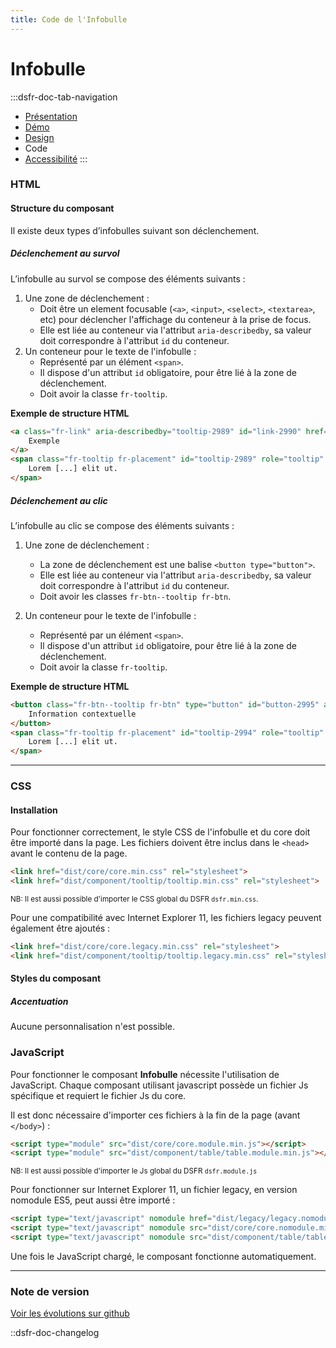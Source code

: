 ```yaml
---
title: Code de l'Infobulle
---
```

# Infobulle

:::dsfr-doc-tab-navigation
- [Présentation](../index.md)
- [Démo](../demo/index.md)
- [Design](../design/index.md)
- Code
- [Accessibilité](../accessibility/index.md)
:::

### HTML

#### Structure du composant
Il existe deux types d’infobulles suivant son déclenchement.

##### Déclenchement au survol
L’infobulle au survol se compose des éléments suivants :

1. Une zone de déclenchement :
    - Doit être un element focusable (`<a>`, `<input>`, `<select>`, `<textarea>`, etc) pour déclencher l'affichage du conteneur à la prise de focus.
    - Elle est liée au conteneur via l'attribut `aria-describedby`, sa valeur doit correspondre à l'attribut `id` du conteneur.
2. Un conteneur pour le texte de l'infobulle :
    - Représenté par un élément `<span>`.
    - Il dispose d'un attribut `id` obligatoire, pour être lié à la zone de déclenchement.
    - Doit avoir la classe `fr-tooltip`.

**Exemple de structure HTML**

```HTML
<a class="fr-link" aria-describedby="tooltip-2989" id="link-2990" href="#">
    Exemple
</a>
<span class="fr-tooltip fr-placement" id="tooltip-2989" role="tooltip" aria-hidden="true">
    Lorem [...] elit ut.
</span>
```

##### Déclenchement au clic
L’infobulle au clic se compose des éléments suivants :

1. Une zone de déclenchement :
    - La zone de déclenchement est une balise `<button type="button">`.
    - Elle est liée au conteneur via l'attribut `aria-describedby`, sa valeur doit correspondre à l'attribut `id` du conteneur.
    - Doit avoir les classes `fr-btn--tooltip fr-btn`.

2. Un conteneur pour le texte de l'infobulle :
    - Représenté par un élément `<span>`.
    - Il dispose d'un attribut `id` obligatoire, pour être lié à la zone de déclenchement.
    - Doit avoir la classe `fr-tooltip`.

**Exemple de structure HTML**

```HTML
<button class="fr-btn--tooltip fr-btn" type="button" id="button-2995" aria-describedby="tooltip-2994">
    Information contextuelle
</button>
<span class="fr-tooltip fr-placement" id="tooltip-2994" role="tooltip" aria-hidden="true">
    Lorem [...] elit ut.
</span>
```

---

### CSS

#### Installation

Pour fonctionner correctement, le style CSS de l'infobulle et du core doit être importé dans la page. Les fichiers doivent être inclus dans le `<head>` avant le contenu de la page.

```HTML
<link href="dist/core/core.min.css" rel="stylesheet">
<link href="dist/component/tooltip/tooltip.min.css" rel="stylesheet">
```

<small>NB: Il est aussi possible d'importer le CSS global du DSFR `dsfr.min.css`.</small>

Pour une compatibilité avec Internet Explorer 11, les fichiers legacy peuvent également être ajoutés :

```HTML
<link href="dist/core/core.legacy.min.css" rel="stylesheet">
<link href="dist/component/tooltip/tooltip.legacy.min.css" rel="stylesheet">
```

#### Styles du composant

##### Accentuation
Aucune personnalisation n'est possible.

### JavaScript

Pour fonctionner le composant **Infobulle** nécessite l'utilisation de JavaScript.
Chaque composant utilisant javascript possède un fichier Js spécifique et requiert le fichier Js du core.

Il est donc nécessaire d'importer ces fichiers à la fin de la page (avant `</body>`) :

```HTML
<script type="module" src="dist/core/core.module.min.js"></script>
<script type="module" src="dist/component/table/table.module.min.js"></script>
```

<small>NB: Il est aussi possible d'importer le Js global du DSFR `dsfr.module.js`</small>

Pour fonctionner sur Internet Explorer 11, un fichier legacy, en version nomodule ES5, peut aussi être importé :

```HTML
<script type="text/javascript" nomodule href="dist/legacy/legacy.nomodule.min.js" ></script>
<script type="text/javascript" nomodule src="dist/core/core.nomodule.min.js"></script>
<script type="text/javascript" nomodule src="dist/component/table/table.nomodule.min.js"></script>
```

Une fois le JavaScript chargé, le composant fonctionne automatiquement.

---

### Note de version

[Voir les évolutions sur github](https://github.com/GouvernementFR/dsfr/pulls?q=is%3Apr+is%3Aclose+tooltip+)

::dsfr-doc-changelog
